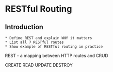 # RESTful Routing

## Introduction
    * Define REST and explain WHY it matters
    * List all 7 RESTful routes
    * Show example of RESTful routing in practice

REST - a mapping between HTTP routes and CRUD

CREATE
READ
UPDATE
DESTROY

